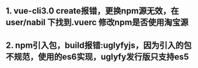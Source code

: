## 1. vue-cli3.0 create报错，更换npm源无效，在user/nabil 下找到.vuerc 修改npm是否使用淘宝源

## 2. npm引入包，build报错:uglyfyjs，因为引入的包不规范，使用的es6实现，uglyfy发行版只支持es5
